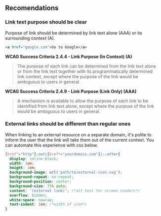 ## Recomendations
### Link text purpose should be clear
Purpose of link should be determined by link text alone (AAA) or its surrounding context (A). 
``` html
<a href="google.com">Go to Google</a>
```

**WCAG Success Criteria 2.4.4 - Link Purpose (In Context) (A)**
> The purpose of each link can be determined from the link text alone or from the link text together with its programmatically determined link context, except where the purpose of the link would be ambiguous to users in general. 

**WCAG Success Criteria 2.4.9 - Link Purpose (Link Only) (AAA)**
> A mechanism is available to allow the purpose of each link to be identified from link text alone, except where the purpose of the link would be ambiguous to users in general. 

### External links should be different than regular ones
When linking to an external resource on a separate domain, it's polite to inform the user that the link will take them out of the current context. You can automate this experience with css below.
``` css
[href^="http"]:not([href*="yourdomain.com"])::after{
  display: inline-block;
  width: 1em;
  height: 1em;
  background-image: url('path/to/external-icon.svg');
  background-repeat: no-repeat;
  background-position: center;
  background-size: 75% auto;
  content: '(external link)'; /*alt text for screen readers*/
  overflow: hidden;
  white-space: nowrap;
  text-indent: 1em; /*width of icon*/
}
```
